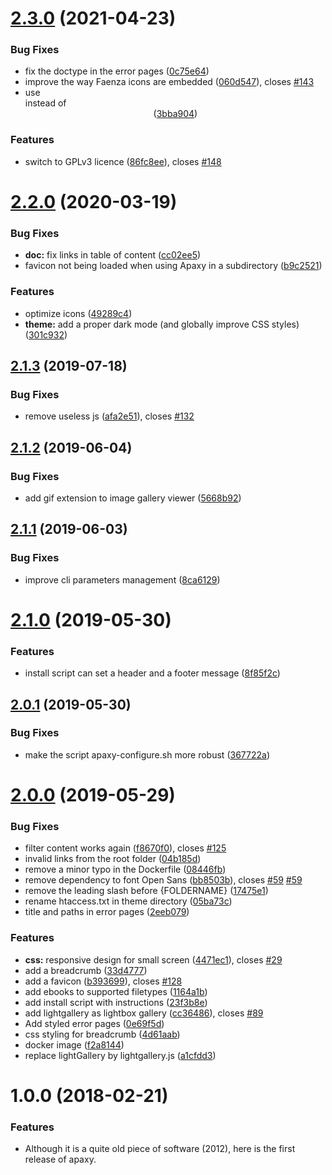 # [2.3.0](https://github.com/oupala/apaxy/compare/2.2.0...2.3.0) (2021-04-23)


### Bug Fixes

* fix the doctype in the error pages ([0c75e64](https://github.com/oupala/apaxy/commit/0c75e64761939b1b1f02ae08a74bb64772bc4ac0))
* improve the way Faenza icons are embedded ([060d547](https://github.com/oupala/apaxy/commit/060d5478e46864fdc185e4c29db8d2cfe99eae93)), closes [#143](https://github.com/oupala/apaxy/issues/143)
* use <div class="center"> instead of <center> ([3bba904](https://github.com/oupala/apaxy/commit/3bba904d33fd4139b2e31f721612484590063cfa))


### Features

* switch to GPLv3 licence ([86fc8ee](https://github.com/oupala/apaxy/commit/86fc8ee74db4542f62bc342d960344838bfaf6b2)), closes [#148](https://github.com/oupala/apaxy/issues/148)



# [2.2.0](https://github.com/oupala/apaxy/compare/2.1.3...2.2.0) (2020-03-19)


### Bug Fixes

* **doc:** fix links in table of content ([cc02ee5](https://github.com/oupala/apaxy/commit/cc02ee5e65359a95315d7d848589d4f4b05b8e14))
* favicon not being loaded when using Apaxy in a subdirectory ([b9c2521](https://github.com/oupala/apaxy/commit/b9c25218f177b22ba0590706692d47f54986cd0d))


### Features

* optimize icons ([49289c4](https://github.com/oupala/apaxy/commit/49289c439cd032a95a4be93e1eb74f0fc7e821ef))
* **theme:** add a proper dark mode (and globally improve CSS styles) ([301c932](https://github.com/oupala/apaxy/commit/301c9329af1ceea467b786ce287ae5557a08002b))



## [2.1.3](https://github.com/oupala/apaxy/compare/2.1.2...2.1.3) (2019-07-18)


### Bug Fixes

* remove useless js ([afa2e51](https://github.com/oupala/apaxy/commit/afa2e51)), closes [#132](https://github.com/oupala/apaxy/issues/132)



## [2.1.2](https://github.com/oupala/apaxy/compare/2.1.1...2.1.2) (2019-06-04)


### Bug Fixes

* add gif extension to image gallery viewer ([5668b92](https://github.com/oupala/apaxy/commit/5668b92))



## [2.1.1](https://github.com/oupala/apaxy/compare/2.1.0...2.1.1) (2019-06-03)


### Bug Fixes

* improve cli parameters management ([8ca6129](https://github.com/oupala/apaxy/commit/8ca6129))



# [2.1.0](https://github.com/oupala/apaxy/compare/2.0.1...2.1.0) (2019-05-30)


### Features

* install script can set a header and a footer message ([8f85f2c](https://github.com/oupala/apaxy/commit/8f85f2c))



## [2.0.1](https://github.com/oupala/apaxy/compare/2.0.0...2.0.1) (2019-05-30)


### Bug Fixes

* make the script apaxy-configure.sh more robust ([367722a](https://github.com/oupala/apaxy/commit/367722a))



# [2.0.0](https://github.com/oupala/apaxy/compare/1.0.0...2.0.0) (2019-05-29)


### Bug Fixes

* filter content works again ([f8670f0](https://github.com/oupala/apaxy/commit/f8670f0)), closes [#125](https://github.com/oupala/apaxy/issues/125)
* invalid links from the root folder ([04b185d](https://github.com/oupala/apaxy/commit/04b185d))
* remove a minor typo in the Dockerfile ([08446fb](https://github.com/oupala/apaxy/commit/08446fb))
* remove dependency to font Open Sans ([bb8503b](https://github.com/oupala/apaxy/commit/bb8503b)), closes [#59](https://github.com/oupala/apaxy/issues/59) [#59](https://github.com/oupala/apaxy/issues/59)
* remove the leading slash before {FOLDERNAME} ([17475e1](https://github.com/oupala/apaxy/commit/17475e1))
* rename htaccess.txt in theme directory ([05ba73c](https://github.com/oupala/apaxy/commit/05ba73c))
* title and paths in error pages ([2eeb079](https://github.com/oupala/apaxy/commit/2eeb079))


### Features

* **css:** responsive design for small screen ([4471ec1](https://github.com/oupala/apaxy/commit/4471ec1)), closes [#29](https://github.com/oupala/apaxy/issues/29)
* add a breadcrumb ([33d4777](https://github.com/oupala/apaxy/commit/33d4777))
* add a favicon ([b393699](https://github.com/oupala/apaxy/commit/b393699)), closes [#128](https://github.com/oupala/apaxy/issues/128)
* add ebooks to supported filetypes ([1164a1b](https://github.com/oupala/apaxy/commit/1164a1b))
* add install script with instructions ([23f3b8e](https://github.com/oupala/apaxy/commit/23f3b8e))
* add lightgallery as lightbox gallery ([cc36486](https://github.com/oupala/apaxy/commit/cc36486)), closes [#89](https://github.com/oupala/apaxy/issues/89)
* Add styled error pages ([0e69f5d](https://github.com/oupala/apaxy/commit/0e69f5d))
* css styling for breadcrumb ([4d61aab](https://github.com/oupala/apaxy/commit/4d61aab))
* docker image ([f2a8144](https://github.com/oupala/apaxy/commit/f2a8144))
* replace lightGallery by lightgallery.js ([a1cfdd3](https://github.com/oupala/apaxy/commit/a1cfdd3))



<a name="1.0.0"></a>
# 1.0.0 (2018-02-21)


### Features

* Although it is a quite old piece of software (2012), here is the first release of apaxy.



